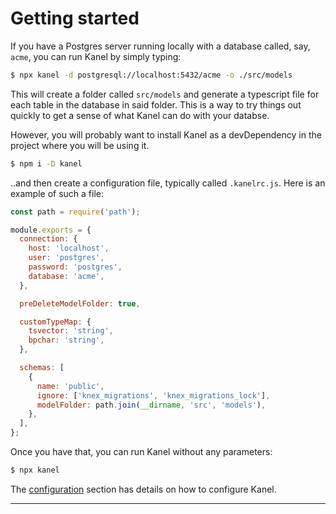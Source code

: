 # Getting started

If you have a Postgres server running locally with a database called, say, `acme`, you can run Kanel by simply typing:

```bash
$ npx kanel -d postgresql://localhost:5432/acme -o ./src/models
```

This will create a folder called `src/models` and generate a typescript file for each table in the database in said folder.
This is a way to try things out quickly to get a sense of what Kanel can do with your databse.

However, you will probably want to install Kanel as a devDependency in the project where you will be using it.

```bash
$ npm i -D kanel
```

..and then create a configuration file, typically called `.kanelrc.js`. Here is an example of such a file:

```javascript
const path = require('path');

module.exports = {
  connection: {
    host: 'localhost',
    user: 'postgres',
    password: 'postgres',
    database: 'acme',
  },

  preDeleteModelFolder: true,

  customTypeMap: {
    tsvector: 'string',
    bpchar: 'string',
  },

  schemas: [
    {
      name: 'public',
      ignore: ['knex_migrations', 'knex_migrations_lock'],
      modelFolder: path.join(__dirname, 'src', 'models'),
    },
  ],
};
```

Once you have that, you can run Kanel without any parameters:

```bash
$ npx kanel
```

The [configuration](./configuring.md) section has details on how to configure Kanel.

---
